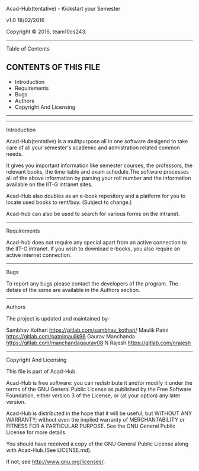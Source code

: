 Acad-Hub(tentative) - Kickstart your Semester 

v1.0 18/02/2016

Copyright © 2016, team10cs243. 



--------------------------------------------------------------------------------

Table of Contents

CONTENTS OF THIS FILE
---------------------
   
 * Introduction
 * Requirements
 * Bugs
 * Authors
 * Copyright And Licensing
 
--------------------------------------------------------------------------------
--------------------------------------------------------------------------------

Introduction

Acad-Hub(tentative) is a mulitpurpose all in one software desigend to take care 
of all your semester's academic and admistration related common needs. 

It gives you important information like semester courses, the professors, the 
relevant books, the time-table and exam schedule.The software processes all of 
the above information by parsing your roll number and the information available 
on the IIT-G intranet sites.

Acad-Hub also doubles as an e-book repository and a platform for you to locate
used books to rent/buy. (Subject to change.)

Acad-hub can also be used to search for various forms on the intranet.


--------------------------------------------------------------------------------

Requirements

Acad-hub does not require any special apart from an active connection to the 
IIT-G intranet.
If you wish to download e-books, you also require an active internet connection.


--------------------------------------------------------------------------------

Bugs

To report any bugs please contact the developers of the program.
The detais of the same are available in the Authors section.

--------------------------------------------------------------------------------

Authors

The project is updated and maintained by-

Sambhav Kothari https://gitlab.com/sambhav_kothari/
Maulik Patni https://gitlab.com/patnimaulik96
Gaurav Manchanda https://gitlab.com/manchandagaurav08
N Rajesh https://gitlab.com/nrajesh

--------------------------------------------------------------------------------

Copyright And Licensing 

This file is part of Acad-Hub.

Acad-Hub is free software: you can redistribute it and/or modify
it under the terms of the GNU General Public License as published by
the Free Software Foundation, either version 3 of the License, or
(at your option) any later version.

Acad-Hub is distributed in the hope that it will be useful,
but WITHOUT ANY WARRANTY; without even the implied warranty of
MERCHANTABILITY or FITNESS FOR A PARTICULAR PURPOSE.  See the
GNU General Public License for more details.

You should have received a copy of the GNU General Public License
along with Acad-Hub.(See LICENSE.md).

If not, see <http://www.gnu.org/licenses/>.


